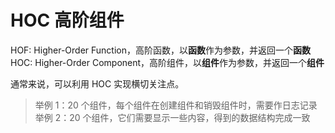 # HOC 高阶组件

HOF: Higher-Order Function，高阶函数，以**函数**作为参数，并返回一个**函数**
HOC: Higher-Order Component，高阶组件，以**组件**作为参数，并返回一个**组件**

通常来说，可以利用 HOC 实现横切关注点。

> 举例 1：20 个组件，每个组件在创建组件和销毁组件时，需要作日志记录
> 举例 2：20 个组件，它们需要显示一些内容，得到的数据结构完成一致
